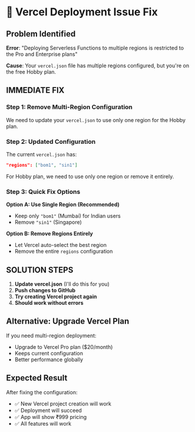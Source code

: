 # 🚨 Vercel Deployment Issue Fix

## Problem Identified
**Error**: "Deploying Serverless Functions to multiple regions is restricted to the Pro and Enterprise plans"

**Cause**: Your `vercel.json` file has multiple regions configured, but you're on the free Hobby plan.

## IMMEDIATE FIX

### Step 1: Remove Multi-Region Configuration
We need to update your `vercel.json` to use only one region for the Hobby plan.

### Step 2: Updated Configuration
The current `vercel.json` has:
```json
"regions": ["bom1", "sin1"]
```

For Hobby plan, we need to use only one region or remove it entirely.

### Step 3: Quick Fix Options

**Option A: Use Single Region (Recommended)**
- Keep only `"bom1"` (Mumbai) for Indian users
- Remove `"sin1"` (Singapore)

**Option B: Remove Regions Entirely**
- Let Vercel auto-select the best region
- Remove the entire `regions` configuration

## SOLUTION STEPS

1. **Update vercel.json** (I'll do this for you)
2. **Push changes to GitHub**
3. **Try creating Vercel project again**
4. **Should work without errors**

## Alternative: Upgrade Vercel Plan
If you need multi-region deployment:
- Upgrade to Vercel Pro plan ($20/month)
- Keeps current configuration
- Better performance globally

## Expected Result
After fixing the configuration:
- ✅ New Vercel project creation will work
- ✅ Deployment will succeed
- ✅ App will show ₹999 pricing
- ✅ All features will work